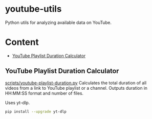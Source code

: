 # youtube-utils
Python utils for analyzing available data on YouTube.

# Content

- [YouTube Playlist Duration Calculator](#get-total-duration-of-audio-in-an-input-directory-uses-ffprobe)

## YouTube Playlist Duration Calculator
[scripts/youtube-playlist-duration.py](https://github.com/iuliiakr/youtube-utils/blob/main/scripts/youtube-playlist-duration.py)
Calculates the total duration of all videos from a link to YouTube playlist or a channel.
Outputs duration in HH:MM:SS format and number of files.

Uses yt-dlp.
```bash
pip install --upgrade yt-dlp
```
